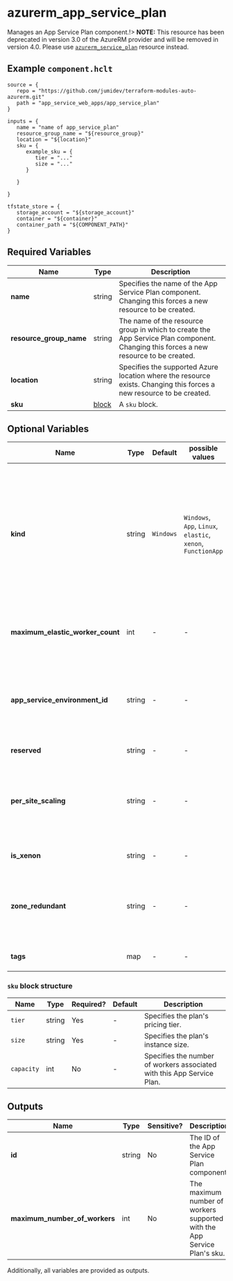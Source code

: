 # azurerm_app_service_plan

Manages an App Service Plan component.!> **NOTE:** This resource has been deprecated in version 3.0 of the AzureRM provider and will be removed in version 4.0. Please use [`azurerm_service_plan`](https://registry.terraform.io/providers/hashicorp/azurerm/latest/docs/resources/service_plan) resource instead.

## Example `component.hclt`

```hcl
source = {
   repo = "https://github.com/jumidev/terraform-modules-auto-azurerm.git" 
   path = "app_service_web_apps/app_service_plan" 
}

inputs = {
   name = "name of app_service_plan" 
   resource_group_name = "${resource_group}" 
   location = "${location}" 
   sku = {
      example_sku = {
         tier = "..."   
         size = "..."   
      }
  
   }
 
}

tfstate_store = {
   storage_account = "${storage_account}" 
   container = "${container}" 
   container_path = "${COMPONENT_PATH}" 
}

```

## Required Variables

| Name | Type |  Description |
| ---- | --------- |  ----------- |
| **name** | string |  Specifies the name of the App Service Plan component. Changing this forces a new resource to be created. | 
| **resource_group_name** | string |  The name of the resource group in which to create the App Service Plan component. Changing this forces a new resource to be created. | 
| **location** | string |  Specifies the supported Azure location where the resource exists. Changing this forces a new resource to be created. | 
| **sku** | [block](#sku-block-structure) |  A `sku` block. | 

## Optional Variables

| Name | Type |  Default  |  possible values |  Description |
| ---- | --------- |  ----------- | ----------- | ----------- |
| **kind** | string |  `Windows`  |  `Windows`, `App`, `Linux`, `elastic`, `xenon`, `FunctionApp`  |  The kind of the App Service Plan to create. Possible values are `Windows` (also available as `App`), `Linux`, `elastic` (for Premium Consumption), `xenon` and `FunctionApp` (for a Consumption Plan). Defaults to `Windows`. Changing this forces a new resource to be created. | 
| **maximum_elastic_worker_count** | int |  -  |  -  |  The maximum number of total workers allowed for this ElasticScaleEnabled App Service Plan. | 
| **app_service_environment_id** | string |  -  |  -  |  The ID of the App Service Environment where the App Service Plan should be located. Changing forces a new resource to be created. | 
| **reserved** | string |  -  |  -  |  Is this App Service Plan `Reserved`. | 
| **per_site_scaling** | string |  -  |  -  |  Can Apps assigned to this App Service Plan be scaled independently? If set to `false` apps assigned to this plan will scale to all instances of the plan. | 
| **is_xenon** | string |  -  |  -  |  Whether to create a xenon App Service Plan. | 
| **zone_redundant** | string |  -  |  -  |  Specifies if the App Service Plan should be Zone Redundant. Changing this forces a new resource to be created. | 
| **tags** | map |  -  |  -  |  A mapping of tags to assign to the resource. | 

### `sku` block structure

| Name | Type | Required? | Default | Description |
| ---- | ---- | --------- | ------- | ----------- |
| `tier` | string | Yes | - | Specifies the plan's pricing tier. |
| `size` | string | Yes | - | Specifies the plan's instance size. |
| `capacity` | int | No | - | Specifies the number of workers associated with this App Service Plan. |



## Outputs

| Name | Type | Sensitive? | Description |
| ---- | ---- | --------- | --------- |
| **id** | string | No  | The ID of the App Service Plan component. | 
| **maximum_number_of_workers** | int | No  | The maximum number of workers supported with the App Service Plan's sku. | 

Additionally, all variables are provided as outputs.
